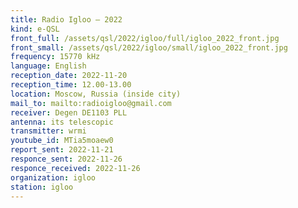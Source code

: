 ```yaml
---
title: Radio Igloo — 2022
kind: e-QSL
front_full: /assets/qsl/2022/igloo/full/igloo_2022_front.jpg
front_small: /assets/qsl/2022/igloo/small/igloo_2022_front.jpg
frequency: 15770 kHz
language: English
reception_date: 2022-11-20
reception_time: 12.00-13.00
location: Moscow, Russia (inside city)
mail_to: mailto:radioigloo@gmail.com
receiver: Degen DE1103 PLL
antenna: its telescopic
transmitter: wrmi
youtube_id: MTia5moaew0 
report_sent: 2022-11-21
responce_sent: 2022-11-26
responce_received: 2022-11-26
organization: igloo
station: igloo
---
```

